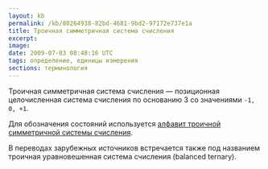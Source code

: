```yaml
---
layout: kb
permalink: /kb/80264938-82bd-4681-9bd2-97172e737e1a
title: Троичная симметричная система счисления
excerpt:
image:
date: 2009-07-03 08:48:16 UTC
tags: определение, единицы измерения
sections: терминология
---
```


<p>Троичная симметричная система счисления — позиционная целочисленная система счисления по основанию 3 со значениями <code>-1, 0, +1</code>.</p>
<p>Для обозначения состояний используется <a href="/kb/9fb6b158-92cb-4d67-a229-c29b6bead86e">алфавит троичной симметричной системы счисления</a>.</p>
<p>В переводах зарубежных источников встречается также под названием троичная уравновешенная система счисления (balanced ternary).</p>
